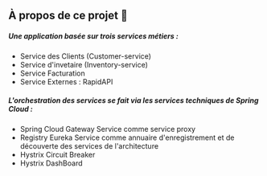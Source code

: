 ## À propos de ce projet 🏁

##### Une application basée sur trois services métiers :

- Service des Clients (Customer-service)
- Service d'invetaire (Inventory-service)
- Service Facturation
- Service Externes : RapidAPI

##### L'orchestration des services se fait via les services techniques de Spring Cloud :

- Spring Cloud Gateway Service comme service proxy
- Registry Eureka Service comme annuaire d'enregistrement et de découverte des services de l'architecture
- Hystrix Circuit Breaker
- Hystrix DashBoard
